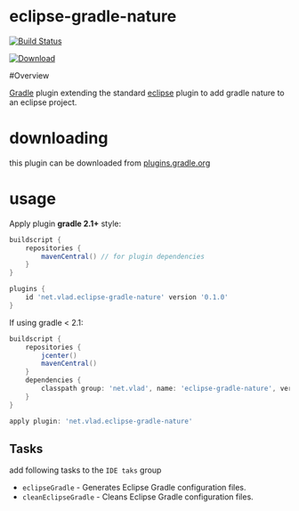 eclipse-gradle-nature
======================

[![Build Status](https://travis-ci.org/vlad-mk/eclipse-gradle-plugin.svg)](https://travis-ci.org/vlad-mk/eclipse-gradle-plugin)


[ ![Download](https://api.bintray.com/packages/vlad-mk/gradle-plugins/eclipse-gradle-nature/images/download.svg) ](https://bintray.com/vlad-mk/gradle-plugins/eclipse-gradle-nature/_latestVersion)


#Overview

[Gradle](http://www.gradle.org) plugin extending the standard [eclipse](http://gradle.org/docs/current/userguide/eclipse_plugin.html) plugin to add gradle nature to an eclipse project.


downloading
===========

this plugin can be downloaded from [plugins.gradle.org](http://plugins.gradle.org/plugin/net.vlad.eclipse-gradle-nature)

usage
=====

Apply plugin **gradle 2.1+** style:

```groovy
buildscript {
    repositories {
        mavenCentral() // for plugin dependencies
    }
}

plugins {
    id 'net.vlad.eclipse-gradle-nature' version '0.1.0'
}
```

If using gradle < 2.1:

```groovy
buildscript {
    repositories {
        jcenter()
        mavenCentral()
    }
    dependencies {
        classpath group: 'net.vlad', name: 'eclipse-gradle-nature', version: '0.1.0'
    }
}

apply plugin: 'net.vlad.eclipse-gradle-nature'
```


## Tasks

add following tasks to the `IDE taks` group

* `eclipseGradle` - Generates Eclipse Gradle configuration files.
* `cleanEclipseGradle` - Cleans Eclipse Gradle configuration files.

